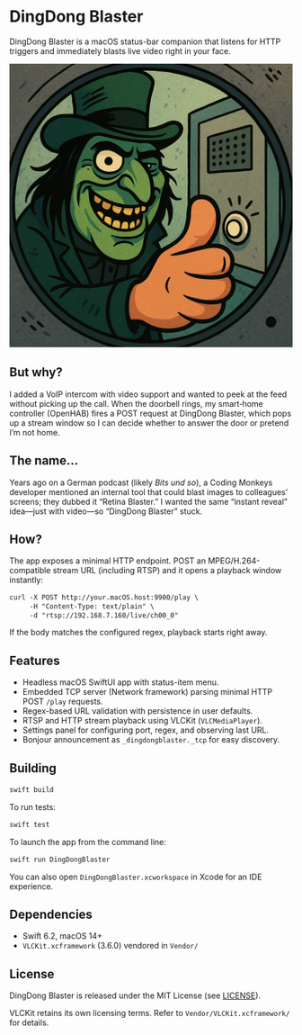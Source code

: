 # DingDong Blaster

DingDong Blaster is a macOS status-bar companion that listens for HTTP triggers and immediately blasts live video right in your face.

![DingDong Blaster Logo](DingDong.png)

## But why?

I added a VoIP intercom with video support and wanted to peek at the feed without picking up the call. When the doorbell rings, my smart‑home controller (OpenHAB) fires a POST request at DingDong Blaster, which pops up a stream window so I can decide whether to answer the door or pretend I’m not home.

## The name...

Years ago on a German podcast (likely *Bits und so*), a Coding Monkeys developer mentioned an internal tool that could blast images to colleagues’ screens; they dubbed it “Retina Blaster.” I wanted the same “instant reveal” idea—just with video—so “DingDong Blaster” stuck.

## How?

The app exposes a minimal HTTP endpoint. POST an MPEG/H.264-compatible stream URL (including RTSP) and it opens a playback window instantly:

```
curl -X POST http://your.macOS.host:9900/play \
     -H "Content-Type: text/plain" \
     -d "rtsp://192.168.7.160/live/ch00_0"
```

If the body matches the configured regex, playback starts right away.

## Features

- Headless macOS SwiftUI app with status-item menu.
- Embedded TCP server (Network framework) parsing minimal HTTP POST `/play` requests.
- Regex-based URL validation with persistence in user defaults.
- RTSP and HTTP stream playback using VLCKit (`VLCMediaPlayer`).
- Settings panel for configuring port, regex, and observing last URL.
- Bonjour announcement as `_dingdongblaster._tcp` for easy discovery.

## Building
```bash
swift build
```

To run tests:
```bash
swift test
```

To launch the app from the command line:
```bash
swift run DingDongBlaster
```

You can also open `DingDongBlaster.xcworkspace` in Xcode for an IDE experience.

## Dependencies
- Swift 6.2, macOS 14+
- `VLCKit.xcframework` (3.6.0) vendored in `Vendor/`

## License

DingDong Blaster is released under the MIT License (see [LICENSE](LICENSE)).

VLCKit retains its own licensing terms. Refer to `Vendor/VLCKit.xcframework/` for details.
